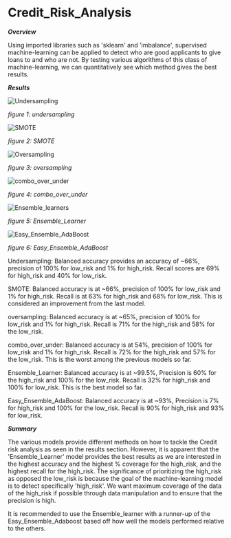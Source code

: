 # Credit_Risk_Analysis

***Overview***

Using imported libraries such as 'sklearn' and 'imbalance', supervised machine-learning can be applied to detect who are good applicants to give loans to and who are not. By testing various algorithms of this class of machine-learning, we can quantitatively see which method gives the best results.

***Results***

![Undersampling](https://user-images.githubusercontent.com/99565016/173214359-c590216a-132f-4257-9e1c-cf88e9374135.PNG)

*figure 1: undersampling*


![SMOTE](https://user-images.githubusercontent.com/99565016/173214354-606811cf-9b2c-4bb2-b40f-16b9895a4fff.PNG)

*figure 2: SMOTE*


![Oversampling](https://user-images.githubusercontent.com/99565016/173214353-b73dd25b-351f-476e-a998-d41283310471.PNG)

*figure 3: oversampling*


![combo_over_under](https://user-images.githubusercontent.com/99565016/173214345-081ccdf1-6cc3-4d79-924e-df520c726849.PNG)

*figure 4: combo_over_under*


![Ensemble_learners](https://user-images.githubusercontent.com/99565016/173214421-3232b801-4927-41eb-b9f9-502c46776189.PNG)

*figure 5: Ensemble_Learner*


![Easy_Ensemble_AdaBoost](https://user-images.githubusercontent.com/99565016/173214425-ae4e504e-6c8a-4c70-997a-f2438f240097.PNG)

*figure 6: Easy_Ensemble_AdaBoost*


Undersampling: Balanced accuracy provides an accuracy of ~66%, precision of 100% for low_risk and 1% for high_risk. Recall scores are 69% for high_risk and 40% for low_risk. 

SMOTE: Balanced accuracy is at ~66%, precision of 100% for low_risk and 1% for high_risk. Recall is at 63% for high_risk and 68% for low_risk. This is considered an improvement from the last model.

oversampling: Balanced accuracy is at ~65%, precision of 100% for low_risk and 1% for high_risk. Recall is 71% for the high_risk and 58% for the low_risk. 

combo_over_under: Balanced accuracy is at 54%, precision of 100% for low_risk and 1% for high_risk. Recall is 72% for the high_risk and 57% for the low_risk. This is the worst among the previous models so far.

Ensemble_Learner: Balanced accuracy is at ~99.5%, Precision is 60% for the high_risk and 100% for the low_risk. Recall is 32% for high_risk and 100% for low_risk. This is the best model so far.

Easy_Ensemble_AdaBoost: Balanced accuracy is at ~93%, Precision is 7% for high_risk and 100% for the low_risk. Recall is 90% for high_risk and 93% for low_risk.



***Summary***

The various models provide different methods on how to tackle the Credit risk analysis as seen in the results section. However, it is apparent that the 'Ensemble_Learner' model provides the best results as we are interested in the highest accuracy and the highest % coverage for the high_risk, and the highest recall for the high_risk. The significance of prioritizing the high_risk as opposed the low_risk is because the goal of the machine-learning model is to detect specifically 'high_risk'. We want maximum coverage of the data of the high_risk if possible through data manipulation and to ensure that the precision is high. 

It is recommended to use the Ensemble_learner with a runner-up of the Easy_Ensemble_Adaboost based off how well the models performed relative to the others. 









